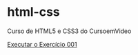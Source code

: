 # html-css
 Curso de HTML5 e CSS3 do CursoemVideo

 <a href="https://italocrisara.github.io/exercicios/ex001/index.html">
    Executar o Exercício 001 </a>
